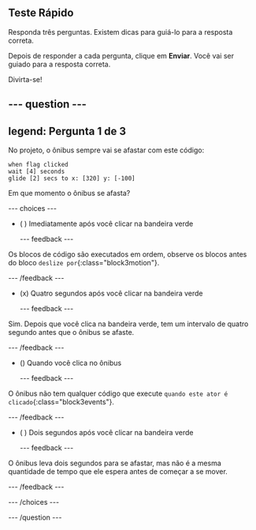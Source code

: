 ## Teste Rápido

Responda três perguntas. Existem dicas para guiá-lo para a resposta correta.

Depois de responder a cada pergunta, clique em **Enviar**. Você vai ser guiado para a resposta correta.

Divirta-se!

--- question ---
---
legend: Pergunta 1 de 3
---

No projeto, o ônibus sempre vai se afastar com este código:

```blocks3
when flag clicked 
wait [4] seconds
glide [2] secs to x: [320] y: [-100]
```

Em que momento o ônibus se afasta?

--- choices ---

- ( ) Imediatamente após você clicar na bandeira verde

  --- feedback ---

Os blocos de código são executados em ordem, observe os blocos antes do bloco `deslize por`{:class="block3motion"}.

  --- /feedback ---

- (x) Quatro segundos após você clicar na bandeira verde

  --- feedback ---

Sim. Depois que você clica na bandeira verde, tem um intervalo de quatro segundo antes que o ônibus se afaste.

  --- /feedback ---

- () Quando você clica no ônibus

  --- feedback ---

O ônibus não tem qualquer código que execute `quando este ator é clicado`{:class="block3events"}.

  --- /feedback ---

- ( ) Dois segundos após você clicar na bandeira verde

  --- feedback ---

O ônibus leva dois segundos para se afastar, mas não é a mesma quantidade de tempo que ele espera antes de começar a se mover.

  --- /feedback ---

--- /choices ---

--- /question ---
